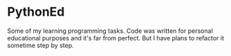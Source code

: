 # PythonEd
Some of my learning programming tasks.
Code was written for personal educational purposes and it's far from perfect.
But I have plans to refactor it sometime step by step.
